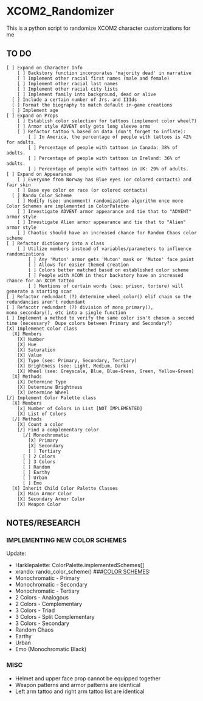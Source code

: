 # XCOM2_Randomizer
This is a python script to randomize XCOM2 character customizations for me

## TO DO
	[ ] Expand on Character Info
    	[ ] Backstory function incorporates 'majority dead' in narrative
    	[ ] Implement other racial first names (male and female)
    	[ ] Implement other racial last names
    	[ ] Implement other racial city lists
    	[ ] Implement family into background, dead or alive
      [ ] Include a certain number of Jrs. and IIIds
      [ ] Format the biography to match default in-game creations
      [ ] Implement age
    [ ] Expand on Props
    	[ ] Establish color selection for tattoos (implement color wheel?)
    	[ ] Armor style ADVENT only gets long sleeve arms
    	[ ] Refactor tattoo % based on data (don't forget to inflate):
    		[ ] In America, the percentage of people with tattoos is 42% for adults.
    		[ ] Percentage of people with tattoos in Canada: 38% of adults.
    		[ ] Percentage of people with tattoos in Ireland: 36% of adults.
    		[ ] Percentage of people with tattoos in UK: 29% of adults.
    [ ] Expand on Appearance
    	[ ] Everyone from Norway has Blue eyes (or colored contacts) and fair skin
    	[ ] Base eye color on race (or colored contacts)
      [ ] Rando_Color_Scheme
        [ ] Modify (see: uncomment) randomization algorithm once more Color Schemes are implemented in ColorPalette
        [ ] Investigate ADVENT armor appearance and tie that to "ADVENT" armor style
        [ ] Investigate Alien armor appearance and tie that to "Alien" armor style
        [ ] Chaotic should have an increased chance for Random Chaos color scheme
    [ ] Refactor dictionary into a class
    	[ ] Utilize members instead of variables/parameters to influence randomizations
    		[ ] Any 'Muton' armor gets 'Muton' mask or 'Muton' face paint
    		[ ] Allows for easier themed creation
    		[ ] Colors better matched based on established color scheme
    		[ ] People with XCOM in their backstory have an increased chance for an XCOM tattoo
    		[ ] Mentions of certain words (see: prison, torture) will generate a starting scar
    [ ] Refactor redundant (?) determine_wheel_color() elif chain so the redundancies aren't redundant
    [ ] Refacotr redundant (?) division of mono_primary(), mono_secondary(), etc into a single function
    [ ] Implement a method to verify the same color isn't chosen a second time (necessary?  Dupe colors between Primary and Secondary?)
    [X] Implemenet Color class
      [X] Members
        [X] Number
        [X] Hue
        [X] Saturation
        [X] Value
        [X] Type (see: Primary, Secondary, Tertiary)
        [X] Brightness (see: Light, Medium, Dark)
        [X] Wheel (see: Greyscale, Blue, Blue-Green, Green, Yellow-Green)
      [X] Methods
        [X] Determine Type
        [X] Determine Brightness
        [X] Determine Wheel
    [/] Implement Color Palette class
      [X] Members
        [x] Number of Colors in List [NOT IMPLEMENTED]
        [X] List of Colors
      [/] Methods
        [X] Count a color
        [/] Find a complementary color
          [/] Monochromatic
            [X] Primary
            [X] Secondary
            [ ] Tertiary
          [ ] 2 Colors
          [ ] 3 Colors
          [ ] Random
          [ ] Earthy
          [ ] Urban
          [ ] Emo
      [X] Inherit Child Color Palette Classes
        [X] Main Armor Color
        [X] Secondary Armor Color
        [X] Weapon Color


## NOTES/RESEARCH
### IMPLEMENTING NEW COLOR SCHEMES
Update:
  * Harklepalette: ColorPalette.implementedSchemes[]
  * xrando: rando_color_scheme()
###[COLOR SCHEMES](http://www.hgtv.com/design/decorating/design-101/color-wheel-primer):
  * Monochromatic - Primary
  * Monochromatic - Secondary
  * Monochromatic - Tertiary
  * 2 Colors - Analogous
  * 2 Colors - Complementary
  * 3 Colors - Triad
  * 3 Colors - Split Complementary
  * 3 Colors - Secondary
  * Random Chaos
  * Earthy
  * Urban
  * Emo (Monochromatic Black)
### MISC
  * Helmet and upper face prop cannot be equipped together
  * Weapon patterns and armor patterns are identical
  * Left arm tattoo and right arm tattoo list are identical
